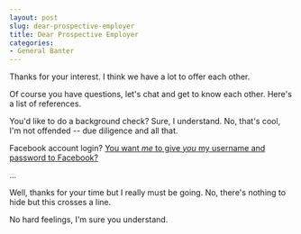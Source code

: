 ```yaml
---
layout: post
slug: dear-prospective-employer
title: Dear Prospective Employer
categories:
- General Banter
---
```


Thanks for your interest. I think we have a lot to offer each other.

Of course you have questions, let's chat and get to know each other. Here's a list of references.

You'd like to do a background check? Sure, I understand. No, that's cool, I'm not offended -- due diligence and all that.

Facebook account login? [You want _me_ to give _you_ my username and password to Facebook?](http://www.aclu.org/blog/technology-and-liberty/your-facebook-password-should-be-none-your-boss-business)

...

Well, thanks for your time but I really must be going. No, there's nothing to hide but this crosses a line.

No hard feelings, I'm sure you understand.
